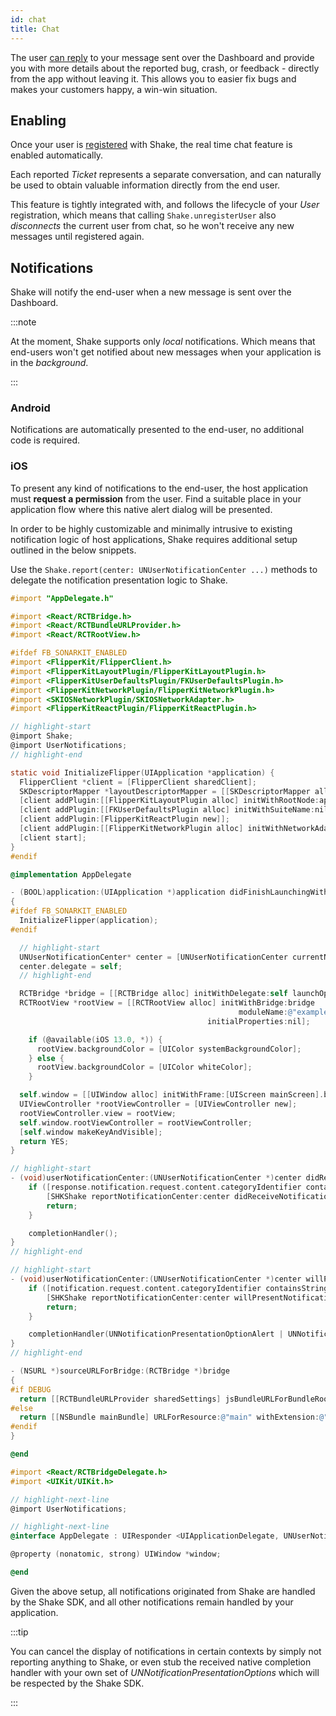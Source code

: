 ```yaml
---
id: chat
title: Chat
---
```

The user [can reply](react/screens/chat-screen.md) to your message sent over the Dashboard and provide you with more details 
about the reported bug, crash, or feedback - directly from the app without leaving it.
This allows you to easier fix bugs and makes your customers happy, a win-win situation. 

## Enabling

Once your user is [registered](react/users/user-registration.md) with Shake, the real time chat feature is enabled automatically.

Each reported _Ticket_ represents a separate conversation, and can naturally be used to obtain valuable information directly from the end user. 

This feature is tightly integrated with, and follows the lifecycle of your _User_ registration, 
which means that calling `Shake.unregisterUser` also _disconnects_ the current user from chat, 
so he won't receive any new messages until registered again.

## Notifications

Shake will notify the end-user when a new message is sent over the Dashboard.

:::note

At the moment, Shake supports only _local_ notifications. Which means that end-users won't get notified about new messages when your application is in the _background_.

:::

### Android

Notifications are automatically presented to the end-user, no additional code is required.

### iOS

To present any kind of notifications to the end-user, the host application must __request a permission__ from the user.
Find a suitable place in your application flow where this native alert dialog will be presented.

In order to be highly customizable and minimally intrusive to existing notification logic of host applications, Shake requires additional setup outlined in the below snippets.

Use the `Shake.report(center: UNUserNotificationCenter ...)` methods to delegate the notification presentation logic to Shake.

```objectivec title="AppDelegate.m"
#import "AppDelegate.h"

#import <React/RCTBridge.h>
#import <React/RCTBundleURLProvider.h>
#import <React/RCTRootView.h>

#ifdef FB_SONARKIT_ENABLED
#import <FlipperKit/FlipperClient.h>
#import <FlipperKitLayoutPlugin/FlipperKitLayoutPlugin.h>
#import <FlipperKitUserDefaultsPlugin/FKUserDefaultsPlugin.h>
#import <FlipperKitNetworkPlugin/FlipperKitNetworkPlugin.h>
#import <SKIOSNetworkPlugin/SKIOSNetworkAdapter.h>
#import <FlipperKitReactPlugin/FlipperKitReactPlugin.h>

// highlight-start
@import Shake;
@import UserNotifications;
// highlight-end

static void InitializeFlipper(UIApplication *application) {
  FlipperClient *client = [FlipperClient sharedClient];
  SKDescriptorMapper *layoutDescriptorMapper = [[SKDescriptorMapper alloc] initWithDefaults];
  [client addPlugin:[[FlipperKitLayoutPlugin alloc] initWithRootNode:application withDescriptorMapper:layoutDescriptorMapper]];
  [client addPlugin:[[FKUserDefaultsPlugin alloc] initWithSuiteName:nil]];
  [client addPlugin:[FlipperKitReactPlugin new]];
  [client addPlugin:[[FlipperKitNetworkPlugin alloc] initWithNetworkAdapter:[SKIOSNetworkAdapter new]]];
  [client start];
}
#endif

@implementation AppDelegate

- (BOOL)application:(UIApplication *)application didFinishLaunchingWithOptions:(NSDictionary *)launchOptions
{
#ifdef FB_SONARKIT_ENABLED
  InitializeFlipper(application);
#endif

  // highlight-start
  UNUserNotificationCenter* center = [UNUserNotificationCenter currentNotificationCenter];
  center.delegate = self;
  // highlight-end

  RCTBridge *bridge = [[RCTBridge alloc] initWithDelegate:self launchOptions:launchOptions];
  RCTRootView *rootView = [[RCTRootView alloc] initWithBridge:bridge
                                                   moduleName:@"example"
                                            initialProperties:nil];

    if (@available(iOS 13.0, *)) {
      rootView.backgroundColor = [UIColor systemBackgroundColor];
    } else {
      rootView.backgroundColor = [UIColor whiteColor];
    }

  self.window = [[UIWindow alloc] initWithFrame:[UIScreen mainScreen].bounds];
  UIViewController *rootViewController = [UIViewController new];
  rootViewController.view = rootView;
  self.window.rootViewController = rootViewController;
  [self.window makeKeyAndVisible];
  return YES;
}

// highlight-start
- (void)userNotificationCenter:(UNUserNotificationCenter *)center didReceiveNotificationResponse:(UNNotificationResponse *)response withCompletionHandler:(void (^)(void))completionHandler {
    if ([response.notification.request.content.categoryIdentifier containsString:SHKNotificationCategoryIdentifierDomain]) {
        [SHKShake reportNotificationCenter:center didReceiveNotificationResponse:response withCompletionHandler:completionHandler];
        return;
    }

    completionHandler();
}
// highlight-end

// highlight-start
- (void)userNotificationCenter:(UNUserNotificationCenter *)center willPresentNotification:(UNNotification *)notification withCompletionHandler:(void (^)(UNNotificationPresentationOptions))completionHandler {
    if ([notification.request.content.categoryIdentifier containsString:SHKNotificationCategoryIdentifierDomain]) {
        [SHKShake reportNotificationCenter:center willPresentNotification:notification withCompletionHandler:completionHandler];
        return;
    }

    completionHandler(UNNotificationPresentationOptionAlert | UNNotificationPresentationOptionSound);
}
// highlight-end

- (NSURL *)sourceURLForBridge:(RCTBridge *)bridge
{
#if DEBUG
  return [[RCTBundleURLProvider sharedSettings] jsBundleURLForBundleRoot:@"index" fallbackResource:nil];
#else
  return [[NSBundle mainBundle] URLForResource:@"main" withExtension:@"jsbundle"];
#endif
}

@end
```

```objectivec title="AppDelegate.h"
#import <React/RCTBridgeDelegate.h>
#import <UIKit/UIKit.h>

// highlight-next-line
@import UserNotifications;

// highlight-next-line
@interface AppDelegate : UIResponder <UIApplicationDelegate, UNUserNotificationCenterDelegate, RCTBridgeDelegate>

@property (nonatomic, strong) UIWindow *window;

@end
```

Given the above setup, all notifications originated from Shake are handled by the Shake SDK, and all other notifications remain handled by your application.


:::tip

You can cancel the display of notifications in certain contexts by simply not reporting anything to Shake, or even stub the received native completion handler with your own 
set of _UNNotificationPresentationOptions_ which will be respected by the Shake SDK.

:::

